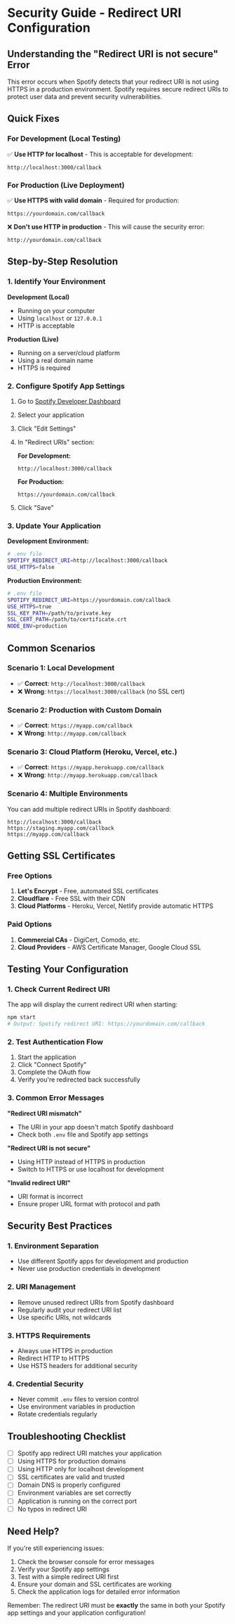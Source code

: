 # Security Guide - Redirect URI Configuration

## Understanding the "Redirect URI is not secure" Error

This error occurs when Spotify detects that your redirect URI is not using HTTPS in a production environment. Spotify requires secure redirect URIs to protect user data and prevent security vulnerabilities.

## Quick Fixes

### For Development (Local Testing)
✅ **Use HTTP for localhost** - This is acceptable for development:
```
http://localhost:3000/callback
```

### For Production (Live Deployment)
✅ **Use HTTPS with valid domain** - Required for production:
```
https://yourdomain.com/callback
```

❌ **Don't use HTTP in production** - This will cause the security error:
```
http://yourdomain.com/callback
```

## Step-by-Step Resolution

### 1. Identify Your Environment

**Development (Local)**
- Running on your computer
- Using `localhost` or `127.0.0.1`
- HTTP is acceptable

**Production (Live)**
- Running on a server/cloud platform
- Using a real domain name
- HTTPS is required

### 2. Configure Spotify App Settings

1. Go to [Spotify Developer Dashboard](https://developer.spotify.com/dashboard)
2. Select your application
3. Click "Edit Settings"
4. In "Redirect URIs" section:

   **For Development:**
   ```
   http://localhost:3000/callback
   ```

   **For Production:**
   ```
   https://yourdomain.com/callback
   ```

5. Click "Save"

### 3. Update Your Application

**Development Environment:**
```bash
# .env file
SPOTIFY_REDIRECT_URI=http://localhost:3000/callback
USE_HTTPS=false
```

**Production Environment:**
```bash
# .env file
SPOTIFY_REDIRECT_URI=https://yourdomain.com/callback
USE_HTTPS=true
SSL_KEY_PATH=/path/to/private.key
SSL_CERT_PATH=/path/to/certificate.crt
NODE_ENV=production
```

## Common Scenarios

### Scenario 1: Local Development
- ✅ **Correct**: `http://localhost:3000/callback`
- ❌ **Wrong**: `https://localhost:3000/callback` (no SSL cert)

### Scenario 2: Production with Custom Domain
- ✅ **Correct**: `https://myapp.com/callback`
- ❌ **Wrong**: `http://myapp.com/callback`

### Scenario 3: Cloud Platform (Heroku, Vercel, etc.)
- ✅ **Correct**: `https://myapp.herokuapp.com/callback`
- ❌ **Wrong**: `http://myapp.herokuapp.com/callback`

### Scenario 4: Multiple Environments
You can add multiple redirect URIs in Spotify dashboard:
```
http://localhost:3000/callback
https://staging.myapp.com/callback
https://myapp.com/callback
```

## Getting SSL Certificates

### Free Options
1. **Let's Encrypt** - Free, automated SSL certificates
2. **Cloudflare** - Free SSL with their CDN
3. **Cloud Platforms** - Heroku, Vercel, Netlify provide automatic HTTPS

### Paid Options
1. **Commercial CAs** - DigiCert, Comodo, etc.
2. **Cloud Providers** - AWS Certificate Manager, Google Cloud SSL

## Testing Your Configuration

### 1. Check Current Redirect URI
The app will display the current redirect URI when starting:
```bash
npm start
# Output: Spotify redirect URI: https://yourdomain.com/callback
```

### 2. Test Authentication Flow
1. Start the application
2. Click "Connect Spotify"
3. Complete the OAuth flow
4. Verify you're redirected back successfully

### 3. Common Error Messages

**"Redirect URI mismatch"**
- The URI in your app doesn't match Spotify dashboard
- Check both `.env` file and Spotify app settings

**"Redirect URI is not secure"**
- Using HTTP instead of HTTPS in production
- Switch to HTTPS or use localhost for development

**"Invalid redirect URI"**
- URI format is incorrect
- Ensure proper URL format with protocol and path

## Security Best Practices

### 1. Environment Separation
- Use different Spotify apps for development and production
- Never use production credentials in development

### 2. URI Management
- Remove unused redirect URIs from Spotify dashboard
- Regularly audit your redirect URI list
- Use specific URIs, not wildcards

### 3. HTTPS Requirements
- Always use HTTPS in production
- Redirect HTTP to HTTPS
- Use HSTS headers for additional security

### 4. Credential Security
- Never commit `.env` files to version control
- Use environment variables in production
- Rotate credentials regularly

## Troubleshooting Checklist

- [ ] Spotify app redirect URI matches your application
- [ ] Using HTTPS for production domains
- [ ] Using HTTP only for localhost development
- [ ] SSL certificates are valid and trusted
- [ ] Domain DNS is properly configured
- [ ] Environment variables are set correctly
- [ ] Application is running on the correct port
- [ ] No typos in redirect URI

## Need Help?

If you're still experiencing issues:

1. Check the browser console for error messages
2. Verify your Spotify app settings
3. Test with a simple redirect URI first
4. Ensure your domain and SSL certificates are working
5. Check the application logs for detailed error information

Remember: The redirect URI must be **exactly** the same in both your Spotify app settings and your application configuration! 